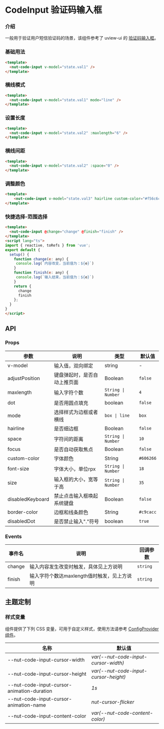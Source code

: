 # CodeInput 验证码输入框

### 介绍

一般用于验证用户短信验证码的场景，该组件参考了 uview-ui 的 [验证码输入框](https://www.uviewui.com/components/codeInput.html)。

### 基础用法

```html
<template>
  <nut-code-input v-model="state.val1" />
</template>
```

### 横线模式

```html
<template>
  <nut-code-input v-model="state.val1" mode="line" />
</template>
```

### 设置长度

```html
<template>
  <nut-code-input v-model="state.val2" :maxlength="6" />
</template>
```

### 横线间距

```html
<template>
  <nut-code-input v-model="state.val2" :space="0" />
</template>
```

### 调整颜色

```html
<template>
    <nut-code-input v-model="state.val3" hairline custom-color="#f56c6c" border-color="#f56c6c" />
</template>
```

### 快捷选择-范围选择

```html
<template>
  <nut-code-input @change="change" @finish="finish" />
</template>
<script lang="ts">
import { reactive, toRefs } from 'vue';
export default {
  setup() {
    function change(e: any) {
     console.log(`内容改变，当前值为：${e}`)
    }
    function finish(e: any) {
     console.log(`输入结束，当前值为：${e}`)
    }
    return {
      change
      finish
    };
  }
}
</script>
```

## API

### Props

| 参数             | 说明                         | 类型               | 默认值    |
| ---------------- | ---------------------------- | ------------------ | --------- |
| v-model          | 输入值，双向绑定             | string             | -         |
| adjustPosition   | 键盘弹起时，是否自动上推页面 | Boolean            | `false`   |
| maxlength        | 输入字符个数                 | `String \| Number` | `4`       |
| dot              | 是否用圆点填充               | boolean            | `false`   |
| mode             | 选择样式为边框或者横线       | `box \| line`      | `box`     |
| hairline         | 是否细边框                   | Boolean            | `false`   |
| space            | 字符间的距离                 | `String \| Number` | `10`      |
| focus            | 是否自动获取焦点             | Boolean            | `false`   |
| custom-color     | 字体颜色                     | String             | `#606266` |
| font-size        | 字体大小，单位rpx            | `String \| Number` | `18`      |
| size             | 输入框的大小，宽等于高       | `String \| Number` | `35`      |
| disabledKeyboard | 禁止点击输入框唤起系统键盘   | Boolean            | `false`   |
| border-color     | 边框和线条颜色               | String             | `#c9cacc` |
| disabledDot      | 是否禁止输入"."符号          | boolean            | `true`    |

### Events

| 事件名 | 说明                                        | 回调参数 |
| ------ | ------------------------------------------- | -------- |
| change | 输入内容发生改变时触发，具体见上方说明      | `string` |
| finish | 输入字符个数达maxlength值时触发，见上方说明 | `string` |

## 主题定制

### 样式变量

组件提供了下列 CSS 变量，可用于自定义样式，使用方法请参考 [ConfigProvider 组件](/components/basic/configprovider)。

| 名称                                       | 默认值                                |
| ------------------------------------------ | ------------------------------------- |
| --nut-code-input-cursor-width              | _var(--nut-code-input-cursor-width)_  |
| --nut-code-input-cursor-height             | _var(--nut-code-input-cursor-height)_ |
| --nut-code-input-cursor-animation-duration | _1s_                                  |
| --nut-code-input-cursor-animation-name     | _nut-cursor-flicker_                  |
| --nut-code-input-content-color             | _var(--nut-code-content-color)_       |
